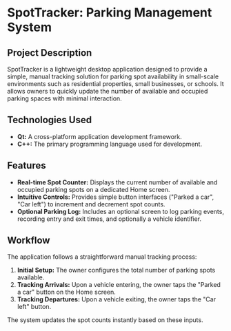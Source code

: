 # SpotTracker: Parking Management System

## Project Description

SpotTracker is a lightweight desktop application designed to provide a simple, manual tracking solution for parking spot availability in small-scale environments such as residential properties, small businesses, or schools. It allows owners to quickly update the number of available and occupied parking spaces with minimal interaction.

## Technologies Used

* **Qt:** A cross-platform application development framework.
* **C++:** The primary programming language used for development.

## Features

* **Real-time Spot Counter:** Displays the current number of available and occupied parking spots on a dedicated Home screen.
* **Intuitive Controls:** Provides simple button interfaces ("Parked a car", "Car left") to increment and decrement spot counts.
* **Optional Parking Log:** Includes an optional screen to log parking events, recording entry and exit times, and optionally a vehicle identifier.

## Workflow

The application follows a straightforward manual tracking process:

1.  **Initial Setup:** The owner configures the total number of parking spots available.
2.  **Tracking Arrivals:** Upon a vehicle entering, the owner taps the "Parked a car" button on the Home screen.
3.  **Tracking Departures:** Upon a vehicle exiting, the owner taps the "Car left" button.

The system updates the spot counts instantly based on these inputs.
